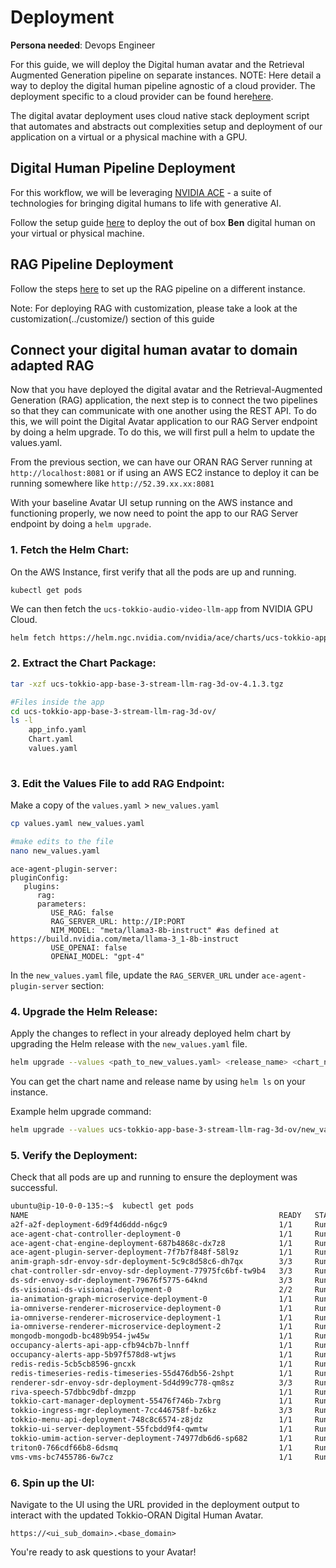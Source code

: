 # Deployment

**Persona needed**: Devops Engineer

For this guide, we will deploy the Digital human avatar and the Retrieval Augmented Generation pipeline on separate instances. 
NOTE:  Here detail a way to deploy the digital human pipeline agnostic of a cloud provider. The deployment specific to a cloud provider can be found here[here](https://docs.nvidia.com/ace/latest/workflows/tokkio/text/deployment/AWS_CSP_Setup_Guide_automated.html). 

The digital avatar deployment uses cloud native stack deployment script that automates and abstracts out complexities setup and deployment of our application on a virtual or a physical machine with a GPU.  


## Digital Human Pipeline Deployment

For this workflow, we will be leveraging [NVIDIA ACE](https://developer.nvidia.com/ace) - a suite of technologies for bringing digital humans to life with generative AI.

Follow the setup guide [here](https://docs.nvidia.com/ace/latest/workflows/tokkio/text/deployment/Bare_Metal_Setup_Guide_automated.html) to deploy the out of box **Ben** digital human on your virtual or physical machine.

## RAG Pipeline Deployment

Follow the steps [here](https://github.com/NVIDIA/GenerativeAIExamples/tree/main/RAG/examples/basic_rag/langchain) to set up the RAG pipeline on a different instance.

Note: For deploying RAG with customization, please take a look at the customization(../customize/) section of this guide

## Connect your digital human avatar to domain adapted RAG

Now that you have deployed the digital avatar and the Retrieval-Augmented Generation (RAG) application, the next step is to connect the two pipelines so that they can communicate with one another using the REST API. To do this, we will point the Digital Avatar application to our RAG Server endpoint by doing a helm upgrade.  To do this, we will first pull a helm to update the values.yaml.

From the previous section, we can have our ORAN RAG Server running at `http://localhost:8081` or if using an AWS EC2 instance to deploy it can be running somewhere like `http://52.39.xx.xx:8081`

With your baseline Avatar UI setup running on the AWS instance and functioning properly, we now need to point the app to our RAG Server endpoint by doing a `helm upgrade`.

### 1. **Fetch the Helm Chart**:
On the AWS Instance, first verify that all the pods are up and running.
```
kubectl get pods
```
We can then fetch the `ucs-tokkio-audio-video-llm-app` from NVIDIA GPU Cloud.
```bash
helm fetch https://helm.ngc.nvidia.com/nvidia/ace/charts/ucs-tokkio-app-base-3-stream-llm-rag-3d-ov-4.1.3.tgz --username='$oauthtoken' --password=NGC_API_KEY
```
### 2. **Extract the Chart Package**:
```bash
tar -xzf ucs-tokkio-app-base-3-stream-llm-rag-3d-ov-4.1.3.tgz

#Files inside the app
cd ucs-tokkio-app-base-3-stream-llm-rag-3d-ov/
ls -l
    app_info.yaml
    Chart.yaml
    values.yaml
  
```

### 3. **Edit the Values File to add RAG Endpoint**:

Make a copy of the `values.yaml` > `new_values.yaml`

```bash
cp values.yaml new_values.yaml

#make edits to the file
nano new_values.yaml
```

```
ace-agent-plugin-server:
pluginConfig:
   plugins:
      rag:
      parameters:
         USE_RAG: false
         RAG_SERVER_URL: http://IP:PORT
         NIM_MODEL: "meta/llama3-8b-instruct" #as defined at https://build.nvidia.com/meta/llama-3_1-8b-instruct
         USE_OPENAI: false
         OPENAI_MODEL: "gpt-4"
```

In the `new_values.yaml` file, update the `RAG_SERVER_URL` under `ace-agent-plugin-server` section:


### 4. **Upgrade the Helm Release**:
Apply the changes to reflect in your already deployed helm chart by upgrading the Helm release with the `new_values.yaml` file.

```bash
helm upgrade --values <path_to_new_values.yaml> <release_name> <chart_name>
```
You can get the chart name and release name by using `helm ls` on your instance. 

Example helm upgrade command:

```bash
helm upgrade --values ucs-tokkio-app-base-3-stream-llm-rag-3d-ov/new_values.yaml tokkio-app ucs-tokkio-audio-video-llm-app
```

### 5. **Verify the Deployment**:
Check that all pods are up and running to ensure the deployment was successful.

```bash
ubuntu@ip-10-0-0-135:~$  kubectl get pods
NAME                                                        READY   STATUS    RESTARTS   AGE
a2f-a2f-deployment-6d9f4d6ddd-n6gc9                         1/1     Running   0          71m
ace-agent-chat-controller-deployment-0                      1/1     Running   0          71m
ace-agent-chat-engine-deployment-687b4868c-dx7z8            1/1     Running   0          71m
ace-agent-plugin-server-deployment-7f7b7f848f-58l9z         1/1     Running   0          71m
anim-graph-sdr-envoy-sdr-deployment-5c9c8d58c6-dh7qx        3/3     Running   0          71m
chat-controller-sdr-envoy-sdr-deployment-77975fc6bf-tw9b4   3/3     Running   0          71m
ds-sdr-envoy-sdr-deployment-79676f5775-64knd                3/3     Running   0          71m
ds-visionai-ds-visionai-deployment-0                        2/2     Running   0          71m
ia-animation-graph-microservice-deployment-0                1/1     Running   0          71m
ia-omniverse-renderer-microservice-deployment-0             1/1     Running   0          71m
ia-omniverse-renderer-microservice-deployment-1             1/1     Running   0          71m
ia-omniverse-renderer-microservice-deployment-2             1/1     Running   0          71m
mongodb-mongodb-bc489b954-jw45w                             1/1     Running   0          71m
occupancy-alerts-api-app-cfb94cb7b-lnnff                    1/1     Running   0          71m
occupancy-alerts-app-5b97f578d8-wtjws                       1/1     Running   0          71m
redis-redis-5cb5cb8596-gncxk                                1/1     Running   0          71m
redis-timeseries-redis-timeseries-55d476db56-2shpt          1/1     Running   0          71m
renderer-sdr-envoy-sdr-deployment-5d4d99c778-qm8sz          3/3     Running   0          71m
riva-speech-57dbbc9dbf-dmzpp                                1/1     Running   0          71m
tokkio-cart-manager-deployment-55476f746b-7xbrg             1/1     Running   0          71m
tokkio-ingress-mgr-deployment-7cc446758f-bz6kz              3/3     Running   0          71m
tokkio-menu-api-deployment-748c8c6574-z8jdz                 1/1     Running   0          71m
tokkio-ui-server-deployment-55fcbdd9f4-qwmtw                1/1     Running   0          71m
tokkio-umim-action-server-deployment-74977db6d6-sp682       1/1     Running   0          71m
triton0-766cdf66b8-6dsmq                                    1/1     Running   0          71m
vms-vms-bc7455786-6w7cz                                     1/1     Running   0          71m
```

### 6. **Spin up the UI**:
Navigate to the UI using the URL provided in the deployment output to interact with the updated Tokkio-ORAN Digital Human Avatar.

`https://<ui_sub_domain>.<base_domain>`

You're ready to ask questions to your Avatar!
